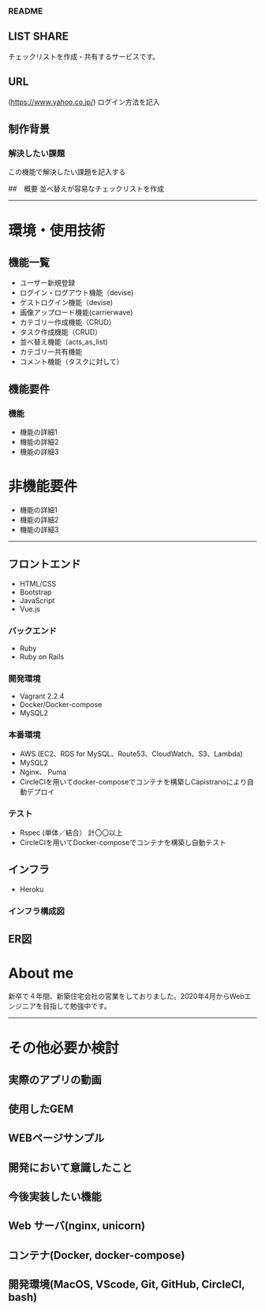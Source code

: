 ### README

## LIST SHARE
チェックリストを作成・共有するサービスです。

## URL
(https://www.yahoo.co.jp/)
ログイン方法を記入


## 制作背景

### 解決したい課題
この機能で解決したい課題を記入する



##　概要
並べ替えが容易なチェックリストを作成


----------------------------------------------------------------------
# 環境・使用技術

## 機能一覧
- ユーザー新規登録
- ログイン・ログアウト機能（devise)
- ゲストログイン機能（devise)
- 画像アップロード機能(carrierwave)
- カテゴリー作成機能（CRUD）
- タスク作成機能（CRUD）
- 並べ替え機能（acts_as_list)
- カテゴリー共有機能
- コメント機能（タスクに対して）

## 機能要件
### 機能
- 機能の詳細1
- 機能の詳細2
- 機能の詳細3

# 非機能要件
- 機能の詳細1
- 機能の詳細2
- 機能の詳細3


--------------------------------------------------------------------------
##

## フロントエンド
* HTML/CSS
* Bootstrap
* JavaScript
* Vue.js

### バックエンド
* Ruby
* Ruby on Rails

### 開発環境
* Vagrant 2.2.4
* Docker/Docker-compose
* MySQL2

### 本番環境
* AWS (EC2、RDS for MySQL、Route53、CloudWatch、S3、Lambda)
* MySQL2
* Nginx、 Puma
* CircleCIを用いてdocker-composeでコンテナを構築しCapistranoにより自動デプロイ


### テスト
* Rspec (単体／結合） 計〇〇以上
* CircleCIを用いてDocker-composeでコンテナを構築し自動テスト

## インフラ
- Heroku

### インフラ構成図

## ER図

# About me
新卒で４年間、新築住宅会社の営業をしておりました。2020年4月からWebエンジニアを目指して勉強中です。

-------------------------------------------------------------------------------

# その他必要か検討
## 実際のアプリの動画
## 使用したGEM
## WEBページサンプル
## 開発において意識したこと
## 今後実装したい機能
## Web サーバ(nginx, unicorn)
## コンテナ(Docker, docker-compose)
## 開発環境(MacOS, VScode, Git, GitHub, CircleCI, bash)
